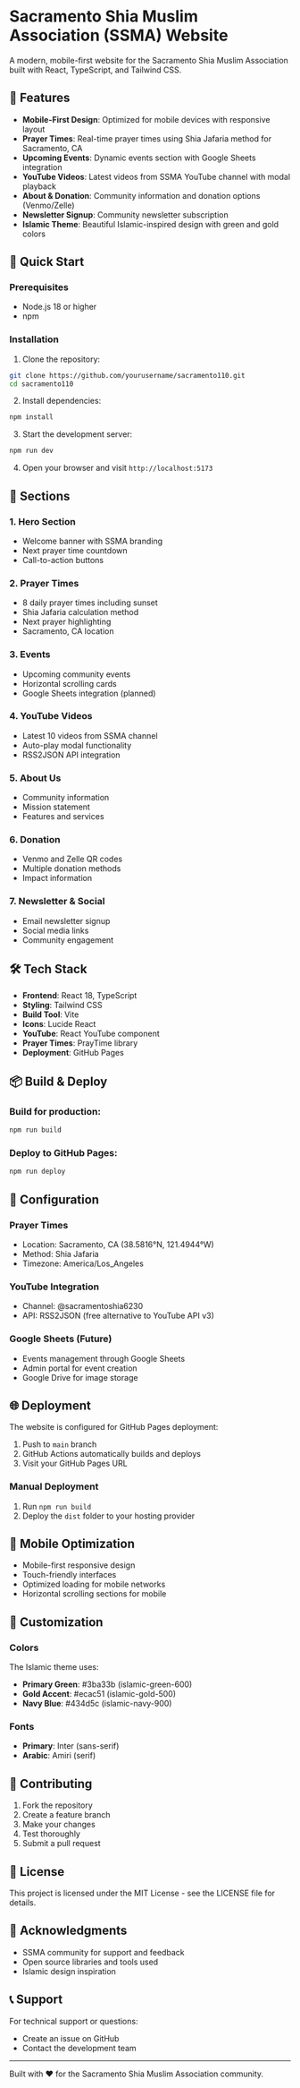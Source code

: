 # Sacramento Shia Muslim Association (SSMA) Website

A modern, mobile-first website for the Sacramento Shia Muslim Association built with React, TypeScript, and Tailwind CSS.

## 🌟 Features

- **Mobile-First Design**: Optimized for mobile devices with responsive layout
- **Prayer Times**: Real-time prayer times using Shia Jafaria method for Sacramento, CA
- **Upcoming Events**: Dynamic events section with Google Sheets integration
- **YouTube Videos**: Latest videos from SSMA YouTube channel with modal playback
- **About & Donation**: Community information and donation options (Venmo/Zelle)
- **Newsletter Signup**: Community newsletter subscription
- **Islamic Theme**: Beautiful Islamic-inspired design with green and gold colors

## 🚀 Quick Start

### Prerequisites
- Node.js 18 or higher
- npm

### Installation

1. Clone the repository:
```bash
git clone https://github.com/yourusername/sacramento110.git
cd sacramento110
```

2. Install dependencies:
```bash
npm install
```

3. Start the development server:
```bash
npm run dev
```

4. Open your browser and visit `http://localhost:5173`

## 📱 Sections

### 1. Hero Section
- Welcome banner with SSMA branding
- Next prayer time countdown
- Call-to-action buttons

### 2. Prayer Times
- 8 daily prayer times including sunset
- Shia Jafaria calculation method
- Next prayer highlighting
- Sacramento, CA location

### 3. Events
- Upcoming community events
- Horizontal scrolling cards
- Google Sheets integration (planned)

### 4. YouTube Videos
- Latest 10 videos from SSMA channel
- Auto-play modal functionality
- RSS2JSON API integration

### 5. About Us
- Community information
- Mission statement
- Features and services

### 6. Donation
- Venmo and Zelle QR codes
- Multiple donation methods
- Impact information

### 7. Newsletter & Social
- Email newsletter signup
- Social media links
- Community engagement

## 🛠️ Tech Stack

- **Frontend**: React 18, TypeScript
- **Styling**: Tailwind CSS
- **Build Tool**: Vite
- **Icons**: Lucide React
- **YouTube**: React YouTube component
- **Prayer Times**: PrayTime library
- **Deployment**: GitHub Pages

## 📦 Build & Deploy

### Build for production:
```bash
npm run build
```

### Deploy to GitHub Pages:
```bash
npm run deploy
```

## 🔧 Configuration

### Prayer Times
- Location: Sacramento, CA (38.5816°N, 121.4944°W)
- Method: Shia Jafaria
- Timezone: America/Los_Angeles

### YouTube Integration
- Channel: @sacramentoshia6230
- API: RSS2JSON (free alternative to YouTube API v3)

### Google Sheets (Future)
- Events management through Google Sheets
- Admin portal for event creation
- Google Drive for image storage

## 🌐 Deployment

The website is configured for GitHub Pages deployment:

1. Push to `main` branch
2. GitHub Actions automatically builds and deploys
3. Visit your GitHub Pages URL

### Manual Deployment
1. Run `npm run build`
2. Deploy the `dist` folder to your hosting provider

## 📱 Mobile Optimization

- Mobile-first responsive design
- Touch-friendly interfaces
- Optimized loading for mobile networks
- Horizontal scrolling sections for mobile

## 🎨 Customization

### Colors
The Islamic theme uses:
- **Primary Green**: #3ba33b (islamic-green-600)
- **Gold Accent**: #ecac51 (islamic-gold-500)
- **Navy Blue**: #434d5c (islamic-navy-900)

### Fonts
- **Primary**: Inter (sans-serif)
- **Arabic**: Amiri (serif)

## 🤝 Contributing

1. Fork the repository
2. Create a feature branch
3. Make your changes
4. Test thoroughly
5. Submit a pull request

## 📄 License

This project is licensed under the MIT License - see the LICENSE file for details.

## 🙏 Acknowledgments

- SSMA community for support and feedback
- Open source libraries and tools used
- Islamic design inspiration

## 📞 Support

For technical support or questions:
- Create an issue on GitHub
- Contact the development team

---

Built with ❤️ for the Sacramento Shia Muslim Association community.
